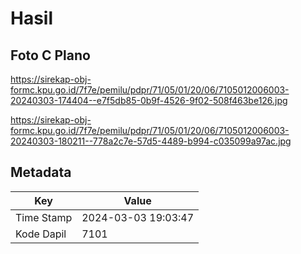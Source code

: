 # Hasil

## Foto C Plano

https://sirekap-obj-formc.kpu.go.id/7f7e/pemilu/pdpr/71/05/01/20/06/7105012006003-20240303-174404--e7f5db85-0b9f-4526-9f02-508f463be126.jpg

https://sirekap-obj-formc.kpu.go.id/7f7e/pemilu/pdpr/71/05/01/20/06/7105012006003-20240303-180211--778a2c7e-57d5-4489-b994-c035099a97ac.jpg


## Metadata

| Key        | Value               |
| ---------- | ------------------- |
| Time Stamp | 2024-03-03 19:03:47 |
| Kode Dapil | 7101                |



